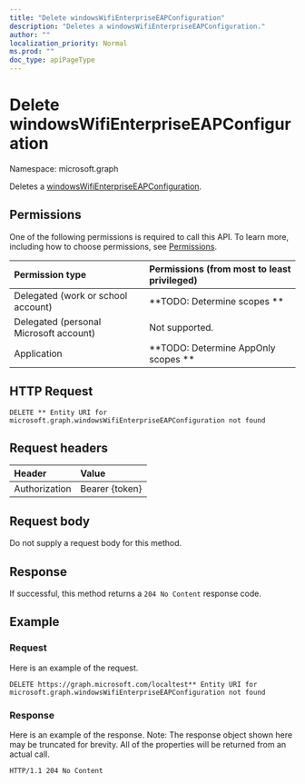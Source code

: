 ```yaml
---
title: "Delete windowsWifiEnterpriseEAPConfiguration"
description: "Deletes a windowsWifiEnterpriseEAPConfiguration."
author: ""
localization_priority: Normal
ms.prod: ""
doc_type: apiPageType
---
```


# Delete windowsWifiEnterpriseEAPConfiguration

Namespace: microsoft.graph

Deletes a [windowsWifiEnterpriseEAPConfiguration](../resources/windowswifienterpriseeapconfiguration.md).

## Permissions
One of the following permissions is required to call this API. To learn more, including how to choose permissions, see [Permissions](/concepts/permissions-reference.md).

|Permission type|Permissions (from most to least privileged)|
|:---|:---|
|Delegated (work or school account)|**TODO: Determine scopes **|
|Delegated (personal Microsoft account)|Not supported.|
|Application|**TODO: Determine AppOnly scopes **|

## HTTP Request
<!-- {
  "blockType": "ignored"
}
-->
``` http
DELETE ** Entity URI for microsoft.graph.windowsWifiEnterpriseEAPConfiguration not found
```

## Request headers
|Header|Value|
|:---|:---|
|Authorization|Bearer {token}|

## Request body
Do not supply a request body for this method.

## Response
If successful, this method returns a `204 No Content` response code.

## Example

### Request
Here is an example of the request.
<!-- {
  "blockType": "request",
  "name": "delete_windowswifienterpriseeapconfiguration"
}
-->
``` http
DELETE https://graph.microsoft.com/localtest** Entity URI for microsoft.graph.windowsWifiEnterpriseEAPConfiguration not found
```

### Response
Here is an example of the response. Note: The response object shown here may be truncated for brevity. All of the properties will be returned from an actual call.
<!-- {
  "blockType": "response",
  "truncated": true
}
-->
``` http
HTTP/1.1 204 No Content
```

